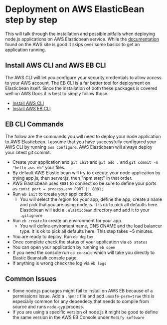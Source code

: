 # Deployment on AWS ElasticBean step by step

This will talk through the installation and possible pitfalls when deploying node.js applications on AWS Elasticbean service. While the [documentation](https://docs.aws.amazon.com/elasticbeanstalk/latest/dg/create_deploy_nodejs.html) found on the AWS site is good it skips over some basics to get an application running. 

## Install AWS CLI and AWS EB CLI

The AWS CLI will let you configure your security credentials to allow access to your AWS account. The EB CLI is a far better tool for deployment on Elasticbean itself. Since the installation of both these packages is covered well on AWS Docs it is best to simply follow those.

- [Install AWS CLI](https://docs.aws.amazon.com/cli/latest/userguide/cli-chap-install.html)
- [Install AWS EB CLI](https://docs.aws.amazon.com/elasticbeanstalk/latest/dg/eb-cli3.html)

## EB CLI Commands
The follow are the commands you will need to deploy your node application to AWS Elasticbean. I assume that you have successfully configured your AWS CLI by running ```aws configure```. AWS Elasticbean will always deploy your latest git commit.
- Create your application and ```git init``` and ```git add .``` and ```git commit -m "hello aws eb"``` your files.
- By default AWS Elastic bean will try to execute your node application by trying app.js, then server.js, then "npm start" in that order. 
- AWS Elasticbean uses ```8081``` to connect so be sure to define your ports as ```const port = process.env.PORT || 8081;```
- Run ```eb init``` to create your application. 
    - You will select the region for your app, define the app, create a name and pick that you are using node.js. It is ok to pick all defaults here. Elasticbean will add a ```.elasticbean``` directory and add it to your ```.gitignore```
- Run ```eb create``` to create an environment for your app. 
    - You will define enviroment name, DNS CNAME and the load balancer type. It is ok to pick all defaults here. This step takes ~5 minutes.
- You are ready to deploy. Run ```eb deploy```
- Once complete check the status of your application via ```eb status```
- You can open your application by running ```eb open```
- If you need the console run ```eb console``` which will take you directly to Elastic Beanstalk console page. 
- If anything is wrong check the log via ```eb logs```

## Common Issues
- Some node.js packages might fail to install on AWS EB because of a permissions issue. Add a ```.npmrc``` file and add ```unsafe-perm=true``` this is especially common for any dependecy that needs to compile from source and runs ```node-gyp``` prcoess.
- If you are using a specific version of node.js it might be good to define the same version in the AWS EB Console under ```Modify software```